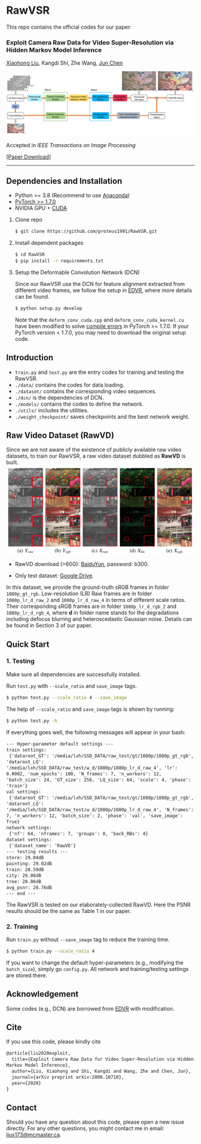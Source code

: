 # RawVSR
This repo contains the official codes for our paper:

### Exploit Camera Raw Data for Video Super-Resolution via Hidden Markov Model Inference
[Xiaohong Liu](https://xiaohongliu.ca), Kangdi Shi, Zhe Wang, [Jun Chen](http://www.ece.mcmaster.ca/~junchen/)

![plot](./assets/RawVSR.png)

Accepted in _IEEE Transactions on Image Processing_

[[Paper Download](https://arxiv.org/abs/2008.10710)]
___


## Dependencies and Installation
- Python >= 3.8 (Recommend to use [Anaconda](https://www.anaconda.com/download/#linux))
- [PyTorch >= 1.7.0](https://pytorch.org/)
- NVIDIA GPU + [CUDA](https://developer.nvidia.com/cuda-downloads)

1. Clone repo
    ```bash
    $ git clone https://github.com/proteus1991/RawVSR.git
    ```
1. Install dependent packages

    ```bash
    $ cd RawVSR
    $ pip install -r requirements.txt
    ```
1. Setup the Deformable Convolution Network (DCN)
   
    Since our RawVSR use the DCN for feature alignment extracted from different video frames, we follow the setup in [EDVR](https://github.com/xinntao/EDVR#wrench-dependencies-and-installation), where more details can be found.
    ```bash
    $ python setup.py develop
    ```
   
    Note that the ```deform_conv_cuda.cpp``` and ```deform_conv_cuda_kernel.cu``` have been modified to solve [compile errors](https://github.com/open-mmlab/mmediting/issues/84) in PyTorch >= 1.7.0. If your PyTorch version < 1.7.0, you may need to download the original setup code.

## Introduction
- ```train.py``` and ```test.py``` are the entry codes for training and testing the RawVSR.
- ```./data/``` contains the codes for data loading.
- ```./dataset/``` contains the corresponding video sequences.
- ```./dcn/``` is the dependencies of DCN.
- ```./models/``` contains the codes to define the network.
- ```./utils/``` includes the utilities.
- ```./weight_checkpoint/``` saves checkpoints and the best network weight. 

## Raw Video Dataset (RawVD)
Since we are not aware of the existence of publicly available raw video datasets, to train our RawVSR, 
a raw video dataset dubbled as **RawVD** is built.
![plot](./assets/dataset.png)

- RawVD download (>60G): [BaiduYun](https://pan.baidu.com/s/1ZMOXxiCE1K1RqfdMamWjXg), password: b300.

- Only test dataset: [Google Drive](https://drive.google.com/file/d/1N2rX52lU175-7KsffSAPl-qUuX8iJ_WB/view?usp=sharing).
   

In this dataset, we provide the ground-truth sRGB frames in folder ```1080p_gt_rgb```. Low-resolution (LR) Raw frames are in folder ```1080p_lr_d_raw_2``` and ```1080p_lr_d_raw_4``` in terms of different scale ratios.
Their corresponding sRGB frames are in folder ```1080p_lr_d_rgb_2``` and ```1080p_lr_d_rgb_4```, where **d** in folder name stands for the degradations including defocus blurring and heteroscedastic Gaussian noise. 
Details can be found in Section 3 of our paper.

## Quick Start

### 1. Testing
Make sure all dependencies are successfully installed.

Run ```test.py``` with ```--scale_ratio``` and ```save_image``` tags.
```bash
$ python test.py --scale_ratio 4 --save_image
```
The help of ```--scale_ratio``` and ```save_image``` tags is shown by running:

```bash
$ python test.py -h
```

If everything goes well, the following messages will appear in your bash:

```
--- Hyper-parameter default settings ---
train settings:
 {'dataroot_GT': '/media/lxh/SSD_DATA/raw_test/gt/1080p/1080p_gt_rgb', 'dataroot_LQ': '/media/lxh/SSD_DATA/raw_test/w_d/1080p/1080p_lr_d_raw_4', 'lr': 0.0002, 'num_epochs': 100, 'N_frames': 7, 'n_workers': 12, 'batch_size': 24, 'GT_size': 256, 'LQ_size': 64, 'scale': 4, 'phase': 'train'}
val settings:
 {'dataroot_GT': '/media/lxh/SSD_DATA/raw_test/gt/1080p/1080p_gt_rgb', 'dataroot_LQ': '/media/lxh/SSD_DATA/raw_test/w_d/1080p/1080p_lr_d_raw_4', 'N_frames': 7, 'n_workers': 12, 'batch_size': 2, 'phase': 'val', 'save_image': True}
network settings:
 {'nf': 64, 'nframes': 7, 'groups': 8, 'back_RBs': 4}
dataset settings:
 {'dataset_name': 'RawVD'}
--- testing results ---
store: 29.04dB
painting: 29.02dB
train: 28.59dB
city: 29.08dB
tree: 28.06dB
avg_psnr: 28.76dB
--- end ---

```
The RawVSR is tested on our elaborately-collected RawVD. Here the PSNR results should be the same as Table 1 in our paper.


### 2. Training
Run ```train.py``` without ```--save_image``` tag to reduce the training time.
```bash
$ python train.py --scale_ratio 4
```
If you want to change the default hyper-parameters (e.g., modifying the ```batch_size```), simply go ```config.py```. All network and training/testing settings are stored there.

## Acknowledgement
Some codes (e.g., DCN) are borrowed from [EDVR](https://github.com/xinntao/EDVR#wrench-dependencies-and-installation) with modification.


## Cite
If you use this code, please kindly cite
```
@article{liu2020exploit,
  title={Exploit Camera Raw Data for Video Super-Resolution via Hidden Markov Model Inference},
  author={Liu, Xiaohong and Shi, Kangdi and Wang, Zhe and Chen, Jun},
  journal={arXiv preprint arXiv:2008.10710},
  year={2020}
}
```

## Contact
Should you have any question about this code, please open a new issue directly. For any other questions, you might contact me in email: liux173@mcmaster.ca.